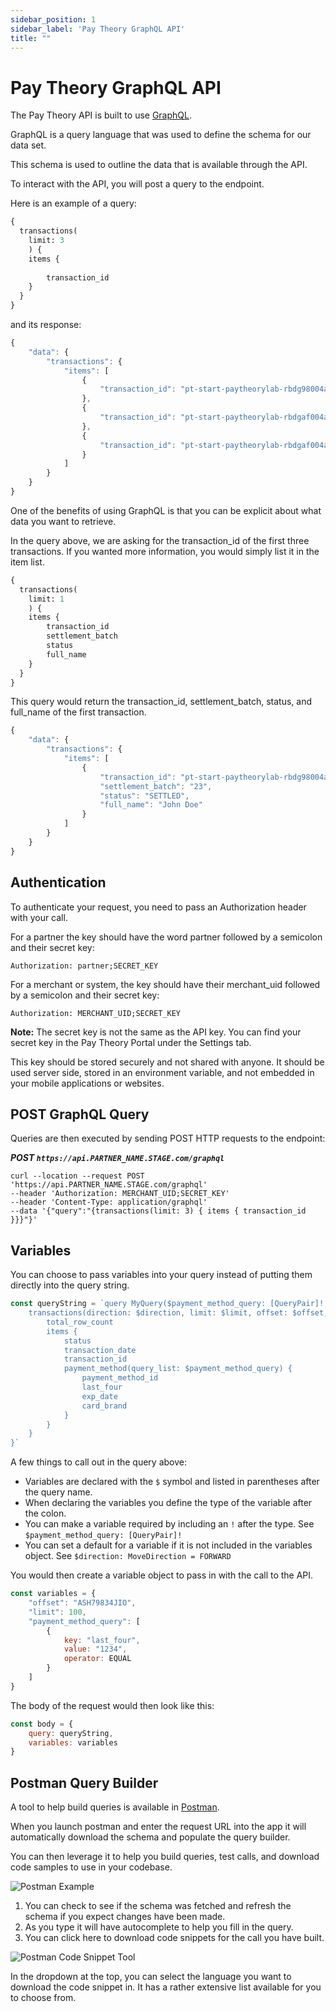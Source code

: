 ```yaml
---
sidebar_position: 1
sidebar_label: 'Pay Theory GraphQL API'
title: ""
---
```

# Pay Theory GraphQL API

The Pay Theory API is built to use [GraphQL](https://graphql.org/learn/). 

GraphQL is a query language that was used to define the schema for our data set.

This schema is used to outline the data that is available through the API.

To interact with the API, you will post a query to the endpoint.

Here is an example of a query:

```graphql
{
  transactions(
    limit: 3
    ) {
    items {
        
        transaction_id
    }
  }
}
```

and its response:

```js
{
    "data": {
        "transactions": {
            "items": [
                {
                    "transaction_id": "pt-start-paytheorylab-rbdg98004adg"
                },
                {
                    "transaction_id": "pt-start-paytheorylab-rbdgaf004adh"
                },
                {
                    "transaction_id": "pt-start-paytheorylab-rbdgaf004adh:R1"
                }
            ]
        }
    }
}
```

One of the benefits of using GraphQL is that you can be explicit about what data you want to retrieve.

In the query above, we are asking for the transaction_id of the first three transactions. If you wanted more information, you would simply list it in the item list.

```graphql
{
  transactions(
    limit: 1
    ) {
    items {
        transaction_id
        settlement_batch
        status
        full_name
    }
  }
}
```

This query would return the transaction_id, settlement_batch, status, and full_name of the first transaction.

```js
{
    "data": {
        "transactions": {
            "items": [
                {
                    "transaction_id": "pt-start-paytheorylab-rbdg98004adg",
                    "settlement_batch": "23",
                    "status": "SETTLED",
                    "full_name": "John Doe"
                }
            ]
        }
    }
}
```

## Authentication

To authenticate your request, you need to pass an Authorization header with your call.

For a partner the key should have the word partner followed by a semicolon and their secret key:

`Authorization: partner;SECRET_KEY`

For a merchant or system, the key should have their merchant_uid followed by a semicolon and their secret key:

`Authorization: MERCHANT_UID;SECRET_KEY`

**Note:** The secret key is not the same as the API key. You can find your secret key in the Pay Theory Portal under the Settings tab. 

This key should be stored securely and not shared with anyone. It should be used server side, stored in an environment variable, and not embedded in your mobile applications or websites.

## POST GraphQL Query

Queries are then executed by sending POST HTTP requests to the endpoint:

***POST `https://api.PARTNER_NAME.STAGE.com/graphql`***

```commandline
curl --location --request POST 'https://api.PARTNER_NAME.STAGE.com/graphql' 
--header 'Authorization: MERCHANT_UID;SECRET_KEY' 
--header 'Content-Type: application/graphql' 
--data '{"query":"{transactions(limit: 3) { items { transaction_id }}}"}'
```

## Variables

You can choose to pass variables into your query instead of putting them directly into the query string.

```js
const queryString = `query MyQuery($payment_method_query: [QueryPair]!, $direction: MoveDirection = FORWARD, $limit: Int!, $offset: String, $transaction_query: SqlQuery, $offset_id: String) {
    transactions(direction: $direction, limit: $limit, offset: $offset, query: $transaction_query, offset_id: $offset_id) {
        total_row_count
        items {
            status
            transaction_date
            transaction_id
            payment_method(query_list: $payment_method_query) {
                payment_method_id
                last_four
                exp_date
                card_brand
            }
        }
    }
}`
```

A few things to call out in the query above:

- Variables are declared with the `$` symbol and listed in parentheses after the query name.
- When declaring the variables you define the type of the variable after the colon.
- You can make a variable required by including an `!` after the type. See `$payment_method_query: [QueryPair]!`
- You can set a default for a variable if it is not included in the variables object. See `$direction: MoveDirection = FORWARD`

You would then create a variable object to pass in with the call to the API.

```js
const variables = {
    "offset": "ASH79834JIO",
    "limit": 100, 
    "payment_method_query": [
        {
            key: "last_four",
            value: "1234",
            operator: EQUAL
        }
    ]
}
```

The body of the request would then look like this:

```js
const body = {
    query: queryString,
    variables: variables
}
```

## Postman Query Builder

A tool to help build queries is available in [Postman](https://www.postman.com/).

When you launch postman and enter the request URL into the app it will automatically download the schema and populate the query builder.

You can then leverage it to help you build queries, test calls, and download code samples to use in your codebase.

![Postman Example](https://books-ui-assets.s3.amazonaws.com/postman_graphql_tip.png)

1. You can check to see if the schema was fetched and refresh the schema if you expect changes have been made.
2. As you type it will have autocomplete to help you fill in the query.
3. You can click here to download code snippets for the call you have built.

![Postman Code Snippet Tool](https://books-ui-assets.s3.amazonaws.com/postman_code_snippet.png)

In the dropdown at the top, you can select the language you want to download the code snippet in. It has a rather extensive list available for you to choose from.




